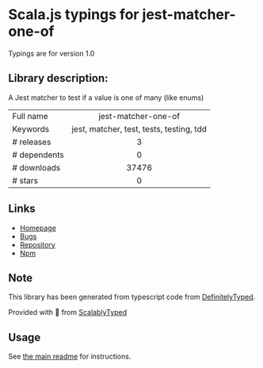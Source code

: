 
# Scala.js typings for jest-matcher-one-of

Typings are for version 1.0

## Library description:
A Jest matcher to test if a value is one of many (like enums)

|                    |                 |
| ------------------ | :-------------: |
| Full name          | jest-matcher-one-of |
| Keywords           | jest, matcher, test, tests, testing, tdd |
| # releases         | 3 |
| # dependents       | 0 |
| # downloads        | 37476 |
| # stars            | 0 |

## Links
- [Homepage](https://github.com/d4nyll/jest-matcher-one-of#readme)
- [Bugs](https://github.com/d4nyll/jest-matcher-one-of/issues)
- [Repository](https://github.com/d4nyll/jest-matcher-one-of)
- [Npm](https://www.npmjs.com/package/jest-matcher-one-of)
    


## Note
This library has been generated from typescript code from [DefinitelyTyped](https://definitelytyped.org).

Provided with :purple_heart: from [ScalablyTyped](https://github.com/oyvindberg/ScalablyTyped)

## Usage
See [the main readme](../../readme.md) for instructions.


